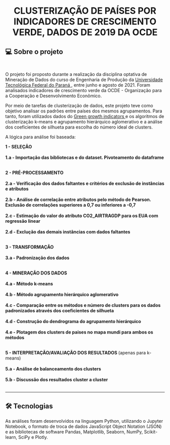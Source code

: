  
# <p align="center"> <b> CLUSTERIZAÇÃO DE PAÍSES POR INDICADORES DE CRESCIMENTO VERDE, DADOS DE 2019 DA OCDE </b> 

##  💻 Sobre o projeto</br> </br> 

O projeto foi proposto durante a realização da disciplina optativa de Mineração de Dados do curso de Engenharia de Produção da <a href="http://www.utfpr.edu.br/"> Universidade Tecnológica Federal do Paraná </a>, entre junho e agosto de 2021. Foram analisados indicadores de crescimento verde da OCDE - Organização para a Cooperação e Desenvolvimento Econômico.

Por meio de tarefas de clusterização de dados, este projeto teve como objetivo analisar os padrões entre países dos mesmos agrupamentos.
Para tanto, foram utilizados dados do <a href="https://www.oecd-ilibrary.org/environment/data/oecd-environment-statistics/green-growth-indicators_data-00665-en"> Green growth indicators </a> e os algoritmos de clusterização k-means e agrupamento hierárquico aglomerativo e a análise dos coeficientes de silhueta para escolha do número ideal de clusters.
  
A lógica para análise foi baseada:

<b> 1 - SELEÇÃO </b>  </br></br>
<b> 1.a - Importação das bibliotecas e do dataset. Pivoteamento do dataframe </b>  </br></br>

<b> 2 - PRÉ-PROCESSAMENTO  </b> </br></br>
<b> 2.a - Verificação dos dados faltantes e critérios de exclusão de instâncias e atributos  </b> </br></br>
<b> 2.b - Análise de correlação entre atributos pelo método de Pearson. Exclusão de correlações superiores a 0,7 ou inferiores a -0,7  </b> </br></br>
<b> 2.c - Estimação do valor do atributo CO2_AIRTRAGDP para os EUA com regressão linear  </b> </br></br>
<b> 2.d - Exclução das demais instâncias com dados faltantes  </b> </br></br>

<b> 3 - TRANSFORMAÇÃO  </b> </br></br>
<b> 3.a - Padronização dos dados  </b> </br></br>

<b> 4 - MINERAÇÃO DOS DADOS  </b> </br></br>
<b> 4.a - Método k-means  </b> </br></br>
<b> 4.b - Método agrupamento hierárquico aglomerativo  </b> </br></br>
<b> 4.c - Comparação entre os métodos e número de clusters para os dados padronizados através dos coeficientes de silhueta  </b> </br></br>
<b> 4.d - Construção do dendrograma do agrupamento hierárquico  </b> </br></br>
<b> 4.e - Plotagem dos clusters de paises no mapa mundi para ambos os métodos  </b> </br></br>

<b> 5 - INTERPRETAÇÃO/AVALIAÇÃO DOS RESULTADOS  </b> (apenas para k-means) </br></br>
<b> 5.a - Análise de balanceamento dos clusters  </b> </br></br>
<b> 5.b - Discussão dos resultados cluster a cluster  </b> </br></br>

---

## 🛠 Tecnologias

As análises foram desenvolvidos na linguagem Python, utilizando o Jupyter Notebook,  o formato de troca de dados JavaScript Object Notation (JSON) e as bibliotecas de software Pandas, Matplotlib, Seaborn, NumPy, Scikit-learn, SciPy e Plotly.
